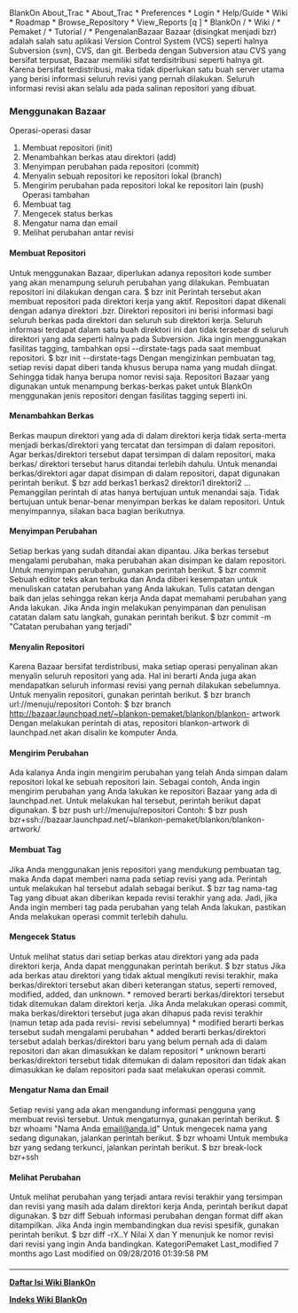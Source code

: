    BlankOn
 About_Trac
    * About_Trac
    * Preferences
    * Login
    * Help/Guide
    * Wiki
    * Roadmap
    * Browse_Repository
    * View_Reports
[q                 ]
    * BlankOn  /
    * Wiki  /
    * Pemaket  /
    * Tutorial  /
    * PengenalanBazaar
Bazaar (disingkat menjadi bzr) adalah salah satu aplikasi Version Control
System (VCS) seperti halnya Subversion (svn), CVS, dan git. Berbeda dengan
Subversion atau CVS yang bersifat terpusat, Bazaar memiliki sifat
terdisitribusi seperti halnya git. Karena bersifat terdistribusi, maka tidak
diperlukan satu buah server utama yang berisi informasi seluruh revisi yang
pernah dilakukan. Seluruh informasi revisi akan selalu ada pada salinan
repositori yang dibuat.
### Menggunakan Bazaar
Operasi-operasi dasar
   1. Membuat repositori (init)
   2. Menambahkan berkas atau direktori (add)
   3. Menyimpan perubahan pada repositori (commit)
   4. Menyalin sebuah repositori ke repositori lokal (branch)
   5. Mengirim perubahan pada repositori lokal ke repositori lain (push)
Operasi tambahan
   1. Membuat tag
   2. Mengecek status berkas
   3. Mengatur nama dan email
   4. Melihat perubahan antar revisi
#### Membuat Repositori
Untuk menggunakan Bazaar, diperlukan adanya repositori kode sumber yang akan
menampung seluruh perubahan yang dilakukan. Pembuatan repositori ini dilakukan
dengan cara.
$ bzr init
Perintah tersebut akan membuat repositori pada direktori kerja yang aktif.
Repositori dapat dikenali dengan adanya direktori .bzr. Direktori repositori
ini berisi informasi bagi seluruh berkas pada direktori dan seluruh sub
direktori kerja. Seluruh informasi terdapat dalam satu buah direktori ini dan
tidak tersebar di seluruh direktori yang ada seperti halnya pada Subversion.
Jika ingin menggunakan fasilitas tagging, tambahkan opsi --dirstate-tags pada
saat membuat repositori.
$ bzr init --dirstate-tags
Dengan mengizinkan pembuatan tag, setiap revisi dapat diberi tanda khusus
berupa nama yang mudah diingat. Sehingga tidak hanya berupa nomor revisi saja.
Repositori Bazaar yang digunakan untuk menampung berkas-berkas paket untuk
BlankOn menggunakan jenis repositori dengan fasilitas tagging seperti ini.
#### Menambahkan Berkas
Berkas maupun direktori yang ada di dalam direktori kerja tidak serta-merta
menjadi berkas/direktori yang tercatat dan tersimpan di dalam repositori. Agar
berkas/direktori tersebut dapat tersimpan di dalam repositori, maka berkas/
direktori tersebut harus ditandai terlebih dahulu.
Untuk menandai berkas/direktori agar dapat disimpan di dalam repositori, dapat
digunakan perintah berikut.
$ bzr add berkas1 berkas2 direktori1 direktori2 ...
Pemanggilan perintah di atas hanya bertujuan untuk menandai saja. Tidak
bertujuan untuk benar-benar menyimpan berkas ke dalam repositori. Untuk
menyimpannya, silakan baca bagian berikutnya.
#### Menyimpan Perubahan
Setiap berkas yang sudah ditandai akan dipantau. Jika berkas tersebut mengalami
perubahan, maka perubahan akan disimpan ke dalam repositori. Untuk menyimpan
perubahan, gunakan perintah berikut.
$ bzr commit
Sebuah editor teks akan terbuka dan Anda diberi kesempatan untuk menuliskan
catatan perubahan yang Anda lakukan. Tulis catatan dengan baik dan jelas
sehingga rekan kerja Anda dapat memahami perubahan yang Anda lakukan.
Jika Anda ingin melakukan penyimpanan dan penulisan catatan dalam satu langkah,
gunakan perintah berikut.
$ bzr commit -m "Catatan perubahan yang terjadi"
#### Menyalin Repositori
Karena Bazaar bersifat terdistribusi, maka setiap operasi penyalinan akan
menyalin seluruh repositori yang ada. Hal ini berarti Anda juga akan
mendapatkan seluruh informasi revisi yang pernah dilakukan sebelumnya.
Untuk menyalin repositori, gunakan perintah berikut.
$ bzr branch url://menuju/repositori
Contoh:
$ bzr branch http://bazaar.launchpad.net/~blankon-pemaket/blankon/blankon-
artwork
Dengan melakukan perintah di atas, repositori blankon-artwork di launchpad.net
akan disalin ke komputer Anda.
#### Mengirim Perubahan
Ada kalanya Anda ingin mengirim perubahan yang telah Anda simpan dalam
repositori lokal ke sebuah repositori lain. Sebagai contoh, Anda ingin mengirim
perubahan yang Anda lakukan ke repositori Bazaar yang ada di launchpad.net.
Untuk melakukan hal tersebut, perintah berikut dapat digunakan.
$ bzr push url://menuju/repositori
Contoh:
$ bzr push bzr+ssh://bazaar.launchpad.net/~blankon-pemaket/blankon/blankon-
artwork/
#### Membuat Tag
Jika Anda menggunakan jenis repositori yang mendukung pembuatan tag, maka Anda
dapat memberi nama pada setiap revisi yang ada. Perintah untuk melakukan hal
tersebut adalah sebagai berikut.
$ bzr tag nama-tag
Tag yang dibuat akan diberikan kepada revisi terakhir yang ada. Jadi, jika Anda
ingin memberi tag pada perubahan yang telah Anda lakukan, pastikan Anda
melakukan operasi commit terlebih dahulu.
#### Mengecek Status
Untuk melihat status dari setiap berkas atau direktori yang ada pada direktori
kerja, Anda dapat menggunakan perintah berikut.
$ bzr status
Jika ada berkas atau direktori yang tidak aktual mengikuti revisi terakhir,
maka berkas/direktori tersebut akan diberi keterangan status, seperti removed,
modified, added, dan unknown.
    * removed berarti berkas/direktori tersebut tidak ditemukan dalam direktori
      kerja. Jika Anda melakukan operasi commit, maka berkas/direktori tersebut
      juga akan dihapus pada revisi terakhir (namun tetap ada pada revisi-
      revisi sebelumnya)
    * modified berarti berkas tersebut sudah mengalami perubahan
    * added berarti berkas/direktori tersebut adalah berkas/direktori baru yang
      belum pernah ada di dalam repositori dan akan dimasukkan ke dalam
      repositori
    * unknown berarti berkas/direktori tersebut tidak ditemukan di dalam
      repositori dan tidak akan dimasukkan ke dalam repositori pada saat
      melakukan operasi commit.
#### Mengatur Nama dan Email
Setiap revisi yang ada akan mengandung informasi pengguna yang membuat revisi
tersebut. Untuk mengaturnya, gunakan perintah berikut.
$ bzr whoami "Nama Anda <email@anda.id>"
Untuk mengecek nama yang sedang digunakan, jalankan perintah berikut.
$ bzr whoami
Untuk membuka bzr yang sedang terkunci, jalankan perintah berikut.
$ bzr break-lock  bzr+ssh
#### Melihat Perubahan
Untuk melihat perubahan yang terjadi antara revisi terakhir yang tersimpan dan
revisi yang masih ada dalam direktori kerja Anda, perintah berikut dapat
digunakan.
$ bzr diff
Sebuah informasi perubahan dengan format diff akan ditampilkan.
Jika Anda ingin membandingkan dua revisi spesifik, gunakan perintah berikut.
$ bzr diff -rX..Y
Nilai X dan Y menunjuk ke nomor revisi dari revisi yang ingin Anda bandingkan.
KategoriPemaket
Last_modified 7 months ago Last modified on 09/28/2016 01:39:58 PM
#### 
    
 
 
 
 
 
---
[**Daftar Isi Wiki BlankOn**](/DaftarIsi/README.md)
 
[**Indeks Wiki BlankOn**](/Indeks.md)
